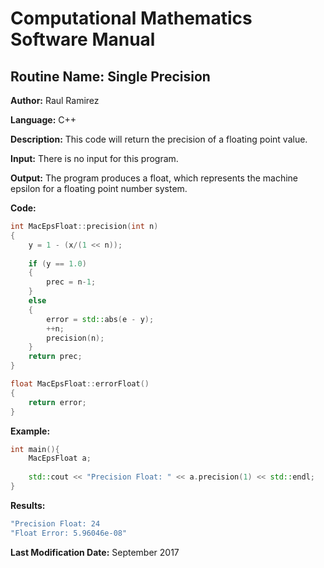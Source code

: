# Computational Mathematics Software Manual

## **Routine Name:** Single Precision

**Author:** Raul Ramirez

**Language:** C++

**Description:** This code will return the precision of a floating point value. 

**Input:** There is no input for this program. 

**Output:** The program produces a float, which represents the machine epsilon for a floating point number system. 

**Code:**
``` C++
int MacEpsFloat::precision(int n)
{
    y = 1 - (x/(1 << n));
	
	if (y == 1.0)
	{
	    prec = n-1;	
	}
	else
	{
		error = std::abs(e - y);
		++n;
		precision(n);
	}
	return prec;
}

float MacEpsFloat::errorFloat()
{
	return error;
}
```

**Example:**
``` C++
int main(){
    MacEpsFloat a;
    
    std::cout << "Precision Float: " << a.precision(1) << std::endl;
}
```

**Results:** 
``` C++
"Precision Float: 24
"Float Error: 5.96046e-08"
```

**Last Modification Date:** September 2017


